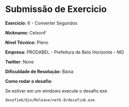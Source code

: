 # Submissão de Exercicio

**Exercicio:** 6 - Converter Segundos

**Nickname:** CelsonF

**Nível Técnico:** Pleno

**Empresa:** PRODABEL - Prefeitura de Belo Horizonte - MG

**Twitter**: None

**Dificuldade de Resolução:** Baixa

**Como rodar o desafio**:

Se estiver em um windows execute o desafio.exe

```path
desafio6/bin/Release/net6.0/desafio6.exe
```
